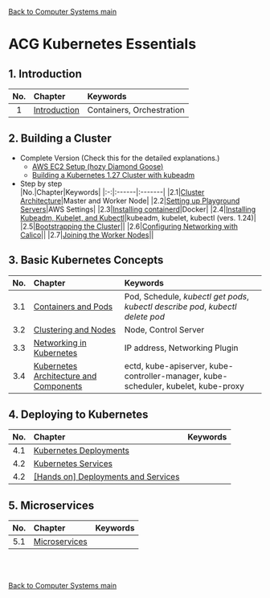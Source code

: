 [Back to Computer Systems main](../../../README.md)

# ACG Kubernetes Essentials

## 1. Introduction
|No.|Chapter|Keywords|
|:-:|:------|:-------|
|1|[Introduction](./01/note.md)|Containers, Orchestration|

## 2. Building a Cluster
- Complete Version (Check this for the detailed explanations.)
  - [AWS EC2 Setup (hozy Diamond Goose)](https://diamond-goose.tistory.com/64)
  - [Building a Kubernetes 1.27 Cluster with kubeadm](./02_08/note.md)
- Step by step   
  |No.|Chapter|Keywords|
  |:-:|:------|:-------|
  |2.1|[Cluster Architecture](./02_01/note.md)|Master and Worker Node|
  |2.2|[Setting up Playground Servers](./02_02/note.md)|AWS Settings|
  |2.3|[Installing containerd](./02_03/note.md)|Docker|
  |2.4|[Installing Kubeadm, Kubelet, and Kubectl](./02_04/note.md)|kubeadm,   kubelet, kubectl (vers. 1.24)|
  |2.5|[Bootstrapping the Cluster](./02_05/note.md)||
  |2.6|[Configuring Networking with Calico](./02_06/note.md)||
  |2.7|[Joining the Worker Nodes](./02_07/note.md)||

## 3. Basic Kubernetes Concepts
|No.|Chapter|Keywords|
|:-:|:------|:-------|
|3.1|[Containers and Pods](./03_01/note.md)|Pod, Schedule, *kubectl get pods*, *kubectl describe pod*, *kubectl delete pod*|
|3.2|[Clustering and Nodes](./03_02/note.md)|Node, Control Server|
|3.3|[Networking in Kubernetes](./03_03/note.md)|IP address, Networking Plugin|
|3.4|[Kubernetes Architecture and Components](./03_04/note.md)|ectd, kube-apiserver, kube-controller-manager, kube-scheduler, kubelet, kube-proxy|

## 4. Deploying to Kubernetes
|No.|Chapter|Keywords|
|:-:|:------|:-------|
|4.1|[Kubernetes Deployments](./04_01/note.md)||
|4.2|[Kubernetes Services](./04_02/note.md)||
|4.2|[[Hands on] Deployments and Services](./04_03/note.md)||

## 5. Microservices
|No.|Chapter|Keywords|
|:-:|:------|:-------|
|5.1|[Microservices](./05_01/note.md)||




<br><br>


[Back to Computer Systems main](../../../README.md)